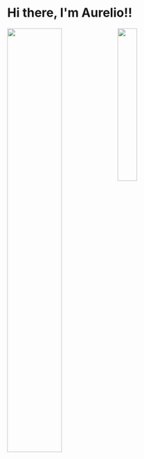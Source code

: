 # Hi there, I'm Aurelio!!

<img align="left" width="50%" src="https://github-readme-stats.vercel.app/api?username=Haloio29&show_icons=true&theme=radical" />

<img align="left" width="30%" src="https://github-readme-stats.vercel.app/api/top-langs/?username=Haloio29&layout=compact)](https://github.com/anuraghazra/github-readme-stats" />

